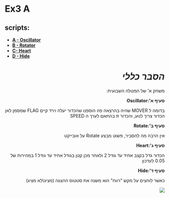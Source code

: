 # **Ex3 A**
## **scripts:**

* **[A - Oscillator](https://github.com/V-LGame/HWEx3A/blob/main/Assets/Oscillator.cs)**
* **[B - Rotator](https://github.com/V-LGame/HWEx3A/blob/main/Assets/Rotator.cs)**
* **[C- Heart](https://github.com/V-LGame/HWEx3A/blob/main/Assets/Heart.cs)**
* **[D - Hide](https://github.com/V-LGame/HWEx3A/blob/main/Assets/Hide.cs)**

<div dir='rtl' lang='he'>
  
  # ***הסבר כללי***

  משחק א' של המטלה השבועית:
 
**סעיף א':Oscillator**
  
בדומה ל MOVER שהיה בהרצאה פה הוספנו שהכדור יעלה וירד
קיים FLAG שמסמן לאן הכדור צריך לנוע, והכדור זז בהתאם לערך ה SPEED
  
**סעיף ב':Rotate**
  
אין הרבה מה להסביר, פשוט מבצע Rotate על אובייקט
  
  **סעיף ג':Heart**
  
  הכדור גדל בקצב אחיד עד גודל 2 ולאחר מכן קטן בגודל אחיד עד גודל 1 במהירות של 0.05 לעדכון
  
  **סעיף ד':Hide**
  
  כאשר לוחצים על מקש "רווח" הוא משנה את סטטוס ההצגה (מציג\לא מציג)
 

  
  ![](https://github.com/V-LGame/HWEx3A/blob/main/Assets/forReadme.png)
  
</div>


